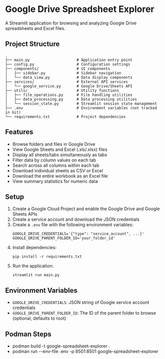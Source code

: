 # Google Drive Spreadsheet Explorer

A Streamlit application for browsing and analyzing Google Drive spreadsheets and Excel files.

## Project Structure

```
.
├── main.py                     # Application entry point
├── config.py                   # Configuration settings
├── components/                 # UI components
│   ├── sidebar.py              # Sidebar navigation
│   └── data_view.py            # Data display components
├── services/                   # External API services
│   └── google_service.py       # Google Drive/Sheets API
├── utils/                      # Utility functions
│   ├── file_operations.py      # File handling utilities
│   ├── data_processing.py      # Data processing utilities
│   └── session_state.py        # Streamlit session state management
├── .env                        # Environment variables (not tracked in Git)
└── requirements.txt            # Project dependencies
```

## Features

- Browse folders and files in Google Drive
- View Google Sheets and Excel (.xls/.xlsx) files
- Display all sheets/tabs simultaneously as tabs
- Filter data by column values on each tab
- Search across all columns within each tab
- Download individual sheets as CSV or Excel
- Download the entire workbook as an Excel file
- View summary statistics for numeric data

## Setup

1. Create a Google Cloud Project and enable the Google Drive and Google Sheets APIs
2. Create a service account and download the JSON credentials
3. Create a `.env` file with the following environment variables:
   ```
   GOOGLE_DRIVE_CREDENTIALS='{"type": "service_account", ...}'
   GOOGLE_DRIVE_PARENT_FOLDER_ID='your_folder_id'
   ```
4. Install dependencies:
   ```
   pip install -r requirements.txt
   ```
5. Run the application:
   ```
   streamlit run main.py
   ```

## Environment Variables

- `GOOGLE_DRIVE_CREDENTIALS`: JSON string of Google service account credentials
- `GOOGLE_DRIVE_PARENT_FOLDER_ID`: The ID of the parent folder to browse (optional, defaults to root)

## Podman Steps
- podman build -t google-spreadsheet-explorer .
- podman run --env-file .env -p 8501:8501 google-spreadsheet-explorer
